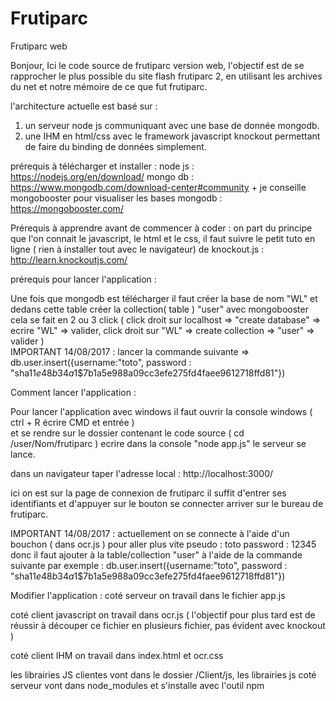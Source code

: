 # Frutiparc
Frutiparc web 

Bonjour, Ici le code source de frutiparc version web, l'objectif est de se rapprocher le plus possible du site flash frutiparc 2, 
en utilisant les archives du net et notre mémoire de ce que fut frutiparc. 

l'architecture actuelle est basé sur :
1) un serveur node js communiquant avec une base de donnée mongodb. 
2) une IHM en html/css avec le framework javascript knockout permettant de faire du binding de données simplement. 

prérequis à télécharger et installer : 
node js : https://nodejs.org/en/download/ 
mongo db : https://www.mongodb.com/download-center#community  + je conseille mongobooster pour visualiser les bases mongodb : https://mongobooster.com/ 

Prérequis à apprendre avant de commencer à coder : 
on part du principe que l'on connait le javascript, le html et le css, il faut suivre le petit tuto en ligne ( rien à installer tout avec le navigateur)
de knockout.js : http://learn.knockoutjs.com/ 



prérequis pour lancer l'application : 

Une fois que mongodb est télécharger il faut créer la base de nom "WL" et dedans cette table créer la collection( table ) "user"
avec mongobooster cela se fait en 2 ou 3 click ( click droit sur localhost => "create database" => ecrire "WL" => valider, click droit sur "WL" => create collection => "user" => valider )  
IMPORTANT 14/08/2017 : 
lancer la commande suivante => db.user.insert({username:"toto", password : "sha1$1e48b34a$1$7b1a5e988a09cc3efe275fd4faee9612718ffd81"}) 

Comment lancer l'application : 

Pour lancer l'application avec windows il faut ouvrir la console windows ( ctrl + R écrire CMD et entrée )   
et se rendre sur le dossier contenant le code source ( cd /user/Nom/frutiparc ) 
ecrire dans la console "node app.js" le serveur se lance. 

dans un navigateur taper l'adresse local : http://localhost:3000/ 

ici on est sur la page de connexion de frutiparc il suffit d'entrer ses identifiants et d'appuyer sur le bouton se connecter 
arriver sur le bureau de frutiparc. 

IMPORTANT 14/08/2017 : 
actuellement on se connecte à l'aide d'un bouchon ( dans ocr.js )  pour aller plus vite 
pseudo : toto password : 12345 
donc il faut ajouter à la table/collection "user"  à l'aide de la commande suivante par exemple : 
db.user.insert({username:"toto", password : "sha1$1e48b34a$1$7b1a5e988a09cc3efe275fd4faee9612718ffd81"}) 




Modifier l'application :
coté serveur on travail dans le fichier app.js 

coté client javascript on travail dans ocr.js ( l'objectif pour plus tard est de réussir à découper ce fichier en plusieurs fichier, pas évident avec knockout )

coté client IHM on travail dans index.html et ocr.css 

les librairies JS clientes vont dans le dossier /Client/js, les librairies js coté serveur vont dans node_modules et s'installe avec l'outil npm 
